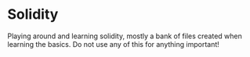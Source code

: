 # Solidity
Playing around and learning solidity, mostly a bank of files created when learning the basics. Do not use any of this for anything important!
